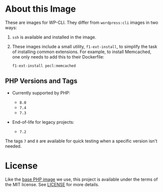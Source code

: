 # About this Image

These are images for WP-CLI. They differ from `wordpress:cli` images in two ways:

1. `ssh` is available and installed in the image.
2. These images include a small utility, `f1-ext-install`, to simplify the task of installing common extensions. For example, to install Memcached, one only needs to add this to their Dockerfile:

   ```sh
   f1-ext-install pecl:memcached
   ```

## PHP Versions and Tags

- Currently supported by PHP:

  - `8.0`
  - `7.4`
  - `7.3`

- End-of-life for legacy projects:
  - `7.2`

The tags `7` and `8` are available for quick testing when a specific version isn't needed.

# License

Like the [base PHP image](https://github.com/docker-library/php) we use, this project is available under the terms of the MIT license. See [LICENSE](LICENSE) for more details.
